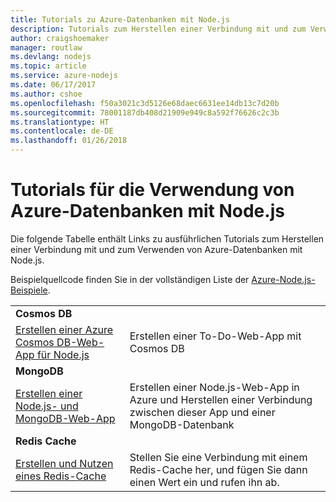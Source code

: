 ```yaml
---
title: Tutorials zu Azure-Datenbanken mit Node.js
description: Tutorials zum Herstellen einer Verbindung mit und zum Verwenden von Azure-Datenbanken mit Node.js
author: craigshoemaker
manager: routlaw
ms.devlang: nodejs
ms.topic: article
ms.service: azure-nodejs
ms.date: 06/17/2017
ms.author: cshoe
ms.openlocfilehash: f50a3021c3d5126e68daec6631ee14db13c7d20b
ms.sourcegitcommit: 78001187db408d21909e949c8a592f76626c2c3b
ms.translationtype: HT
ms.contentlocale: de-DE
ms.lasthandoff: 01/26/2018
---
```

# <a name="tutorials-for-using-azure-databases-with-nodejs"></a>Tutorials für die Verwendung von Azure-Datenbanken mit Node.js

Die folgende Tabelle enthält Links zu ausführlichen Tutorials zum Herstellen einer Verbindung mit und zum Verwenden von Azure-Datenbanken mit Node.js. 

Beispielquellcode finden Sie in der vollständigen Liste der [Azure-Node.js-Beispiele](https://azure.microsoft.com/resources/samples/?term=nodejs).

| | |
|---|---|
| **Cosmos DB** ||
| [Erstellen einer Azure Cosmos DB-Web-App für Node.js](http://docs.microsoft.com/azure/documentdb/documentdb-nodejs-application?toc=/azure/node/toc.json&bc=/azure/node/toc.json) | Erstellen einer To-Do-Web-App mit Cosmos DB  |
| **MongoDB** ||
| [Erstellen einer Node.js- und MongoDB-Web-App](http://docs.microsoft.com/azure/app-service-web/app-service-web-tutorial-nodejs-mongodb-app?toc=/azure/node/toc.json&bc=/azure/node/toc.json) | Erstellen einer Node.js-Web-App in Azure und Herstellen einer Verbindung zwischen dieser App und einer MongoDB-Datenbank  |
| **Redis Cache** | |
| [Erstellen und Nutzen eines Redis-Cache](http://docs.microsoft.com/azure/redis-cache/cache-nodejs-get-started?toc=/azure/node/toc.json&bc=/azure/node/toc.json) | Stellen Sie eine Verbindung mit einem Redis-Cache her, und fügen Sie dann einen Wert ein und rufen ihn ab.
